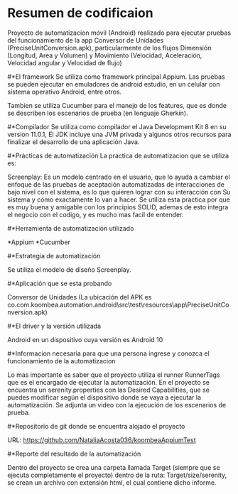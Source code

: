 # Resumen de codificaion
Proyecto de automatizacion móvil (Android) realizado para ejecutar pruebas del funcionamiento de la app Conversor de Unidades (PreciseUnitConversion.apk), particularmente de los flujos Dimensión (Longitud, Area y Volumen) y Movimiento (Velocidad, Aceleración, Velocidad angular y Velocidad de flujo)

#*El framework
Se utiliza como framework principal Appium. Las pruebas se pueden ejecutar en emuladores de android estudio, en un celular con sistema operativo Android, entre otros.

Tambien se utiliza Cucumber para el manejo de los features, que es donde se describen los escenarios de prueba (en lenguaje Gherkin).

#*Compilador 
Se utiliza como compilador el Java Development Kit 8 en su version 11.0.1, El JDK incluye una JVM privada y algunos otros recursos para finalizar el desarrollo
de una aplicación Java.


#*Prácticas de automatización
La practica de automatizacion que se utiliza es:

Screenplay: Es un modelo centrado en el usuario, que lo ayuda a cambiar el enfoque de las pruebas de aceptación automatizadas de interacciones de bajo nivel
con el sistema, es lo que quieren lograr con su interacción con Su sistema y cómo exactamente lo van a hacer. Se utiliza esta practica por que es muy buena
y amigable con los principios SOLID, ademas de esto integra el negocio con el codigo, y es mucho mas facil de entender.



#*Herramienta de automatización utilizado

*Appium
*Cucumber


#*Estrategia de automatización

Se utiliza el modelo de diseño Screenplay.

#*Aplicación que se esta probando

Conversor de Unidades (La ubicación del APK es co.com.koombea.automation.android\src\test\resources\app\PreciseUnitConversion.apk)

#*El driver y la versión utilizada

Android en un dispositivo cuya versión es Android 10


#*Informacion necesaria para que una persona ingrese y conozca el funcionamiento de la automatizacion

Lo mas importante es saber que el proyecto utiliza el runner RunnerTags que es el encargado de ejecutar la automatización.
En el proyecto se encuentra un serenity.properties con las Desired Capabilities, que se puedes modificar según el dispositivo donde se vaya a ejecutar la automatización.
Se adjunta un video con la ejecución de los escenarios de prueba.

#*Repositorio de git donde se encuentra alojado el proyecto

URL: https://github.com/NataliaAcosta036/koombeaAppiumTest


#*Reporte del resultado de la automatización

Dentro del proyecto se crea una carpeta llamada Target (siempre que se ejecuta completamente el proyecto) dentro de la ruta: Target/size/serenity, se crean un archivo con extensión html, el cual contiene dicho informe.

